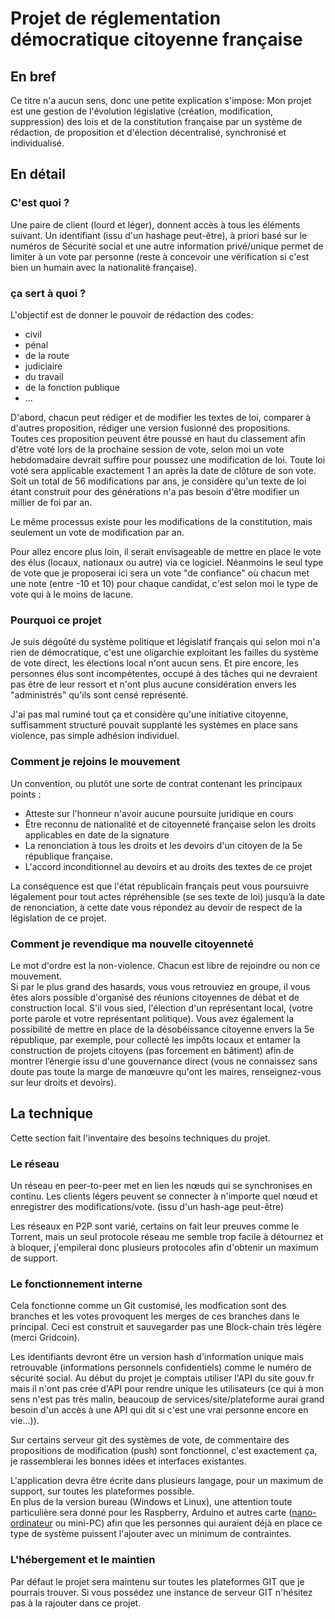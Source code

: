 # Projet de réglementation démocratique citoyenne française

## En bref

Ce titre n'a aucun sens, donc une petite explication s'impose:
Mon projet est une gestion de l'évolution législative (création, modification, suppression) des lois et de la constitution française par un système de  rédaction, de proposition et d'élection décentralisé, synchronisé et individualisé.

## En détail

### C'est quoi ?
Une paire de client (lourd et léger), donnent accès à tous les éléments suivant. Un identifiant (issu d'un hashage peut-être), à priori basé sur le numéros de Sécurité social et une autre information privé/unique permet de limiter à un vote par personne (reste à concevoir une vérification si c'est bien un humain avec la nationalité française).  

### ça sert à quoi ?

L'objectif est de donner le pouvoir de rédaction des codes:

- civil
- pénal
- de la route
- judiciaire
- du travail
- de la fonction publique
- ...

D'abord, chacun peut rédiger et de modifier les textes de loi, comparer à d'autres proposition, rédiger une version fusionné des propositions.  
Toutes ces proposition peuvent être poussé en haut du classement afin d'être voté lors de la prochaine session de vote, selon moi un vote hebdomadaire devrait suffire pour poussez une modification de loi. Toute loi voté sera applicable exactement 1 an après la date de clôture de son vote.
Soit un total de 56 modifications par ans, je considère qu'un texte de loi étant construit pour des générations n'a pas besoin d'être modifier un millier de foi par an.

Le même processus existe pour les modifications de la constitution, mais seulement un vote de modification par an.

Pour allez encore plus loin, il serait envisageable de mettre en place le vote des élus (locaux, nationaux ou autre) via ce logiciel. Néanmoins le seul type de vote que je proposerai ici sera un vote "de confiance" où chacun met une note (entre -10 et 10) pour chaque candidat, c'est selon moi le type de vote qui à le moins de lacune.

### Pourquoi ce projet

Je suis dégoûté du système politique et législatif français qui selon moi n'a rien de démocratique, c'est une oligarchie exploitant les failles du système de vote direct, les élections local n'ont aucun sens. Et pire encore, les personnes élus sont incompétentes, occupé à des tâches qui ne devraient pas être de leur ressort et n'ont plus aucune considération envers les "administrés" qu'ils sont censé représenté.

J'ai pas mal ruminé tout ça et considère qu'une initiative citoyenne, suffisamment structuré pouvait supplanté les systèmes en place sans violence, pas simple adhésion individuel.

### Comment je rejoins le mouvement

Un convention, ou plutôt une sorte de contrat contenant les principaux points :

- Atteste sur l'honneur n'avoir aucune poursuite juridique en cours
- Être reconnu de nationalité et de citoyenneté française selon les droits applicables en date de la signature
- La renonciation à tous les droits et les devoirs d'un citoyen de la 5e république française.
- L'accord inconditionnel au devoirs et au droits des textes de ce projet

La conséquence est que l'état républicain français peut vous poursuivre légalement pour tout actes répréhensible (se ses texte de loi) jusqu’à la date de renonciation, à cette date vous répondez au devoir de respect de la législation de ce projet. 

### Comment je revendique ma nouvelle citoyenneté

Le mot d'ordre est la non-violence. Chacun est libre de rejoindre ou non ce mouvement.  
Si par le plus grand des hasards, vous vous retrouviez en groupe, il vous êtes alors possible d'organisé des réunions citoyennes de débat et de construction local. S'il vous sied, l'élection d'un représentant local, (votre porte parole et votre représentant politique). Vous avez également la possibilité de mettre en place de la désobéissance citoyenne envers la 5e république, par exemple, pour collecté les impôts locaux et entamer la construction de projets citoyens (pas forcement en bâtiment) afin de montrer l’énergie issu d'une gouvernance direct (vous ne connaissez sans doute pas toute la marge de manœuvre qu'ont les maires, renseignez-vous sur leur droits et devoirs).

## La technique

Cette section fait l'inventaire des besoins techniques du projet.

### Le réseau

Un réseau en peer-to-peer met en lien les nœuds qui se synchronises en continu. Les clients légers peuvent se connecter à n'importe quel nœud et enregistrer des modifications/vote.
(issu d'un hash-age peut-être)

Les réseaux en P2P sont varié, certains on fait leur preuves comme le Torrent, mais un seul protocole réseau me semble trop facile à détournez et à bloquer, j'empilerai donc plusieurs protocoles afin d'obtenir un maximum de support.

### Le fonctionnement interne

Cela fonctionne comme un Git customisé, les modfication sont des branches et les votes provoquent les merges de ces branches dans le principal. Ceci est construit et sauvegarder pas une Block-chain très légère (merci Gridcoin).

Les identifiants devront être un version hash d'information unique mais retrouvable (informations personnels confidentiels) comme le numéro de sécurité social. Au début du projet je comptais utiliser l'API du site gouv.fr mais il n'ont pas crée d'API pour rendre unique les utilisateurs (ce qui à mon sens n'est pas très malin, beaucoup de services/site/plateforme aurai grand besoin d'un accès à une API qui dit si c'est une vrai personne encore en vie...)).

Sur certains serveur git des systèmes de vote, de commentaire des propositions de modification (push) sont fonctionnel, c'est exactement ça, je rassemblerai les bonnes idées et interfaces existantes.

L'application devra être écrite dans plusieurs langage, pour un maximum de support, sur toutes les plateformes possible.  
En plus de la version bureau (Windows et Linux), une attention toute particulière sera donné pour les Raspberry, Arduino et autres carte ([nano-ordinateur](https://fr.wikipedia.org/wiki/Nano-ordinateur) ou mini-PC) afin que les personnes qui auraient déjà en place ce type de système puissent l'ajouter avec un minimum de contraintes.

### L'hébergement et le maintien

Par défaut le projet sera maintenu sur toutes les plateformes GIT que je pourrais trouver. Si vous possédez une instance de serveur GIT n'hésitez pas à la rajouter dans ce projet.

<style>
h1, h2, h3{
	text-decoration: none;
}
</style>